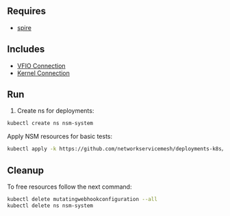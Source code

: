 ## Requires

- [spire](../spire)

## Includes

- [VFIO Connection](../use-cases/Vfio2Noop)
- [Kernel Connection](../use-cases/SriovKernel2Noop)

## Run

1. Create ns for deployments:
```bash
kubectl create ns nsm-system
```

Apply NSM resources for basic tests:
```bash
kubectl apply -k https://github.com/networkservicemesh/deployments-k8s/examples/sriov?ref=74abad3e0cfc2f78bc43d70cf0aa57f9e9358eaf
```

## Cleanup

To free resources follow the next command:
```bash
kubectl delete mutatingwebhookconfiguration --all
kubectl delete ns nsm-system
```
